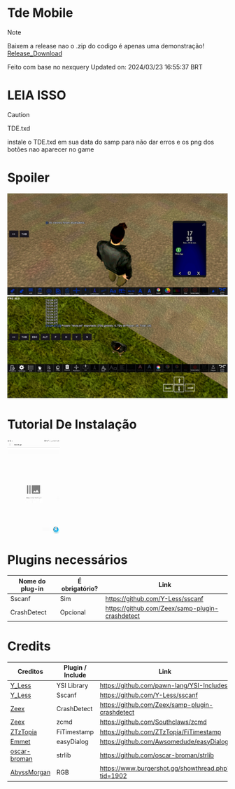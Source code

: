# Tde Mobile
> [!Note]
> Baixem a release nao o .zip do codigo é apenas uma demonstração!
> [Release_Download](https://github.com/Ghost649/Tde-mobile/tags)
>
> Feito com base no nexquery
> Updated on: 2024/03/23 16:55:37 BRT

# LEIA ISSO
> [!Caution]
> TDE.txd
> 
> instale o TDE.txd em sua data do samp para não dar erros e os png dos botões nao aparecer no game

# Spoiler
![Alt text](img/spoiler.jpg?raw=true)
![Alt text](img/spoiler2.jpg?raw=true)

# Tutorial De Instalação
![](https://github.com/Brabosxtz/Tde-mobile/blob/ad68dd6f9bb4045f79aa6b7511a1f8bdedc944a3/img/tutorial-instalar.gif)
  
# Plugins necessários
| Nome do plug-in | É obrigatório? |         Link                 |
|-------------|------------------|-------------------------------------------------|
| Sscanf      | Sim              | https://github.com/Y-Less/sscanf                |
| CrashDetect | Opcional         | https://github.com/Zeex/samp-plugin-crashdetect |

# Credits
|                    Creditos                     | Plugin / Include |                       Link              |
|-------------------------------------------------|------------------|---------------------------------------------------|
| [Y_Less](https://github.com/Y-Less)             | YSI Library      | https://github.com/pawn-lang/YSI-Includes         |
| [Y_Less](https://github.com/Y-Less)             | Sscanf           | https://github.com/Y-Less/sscanf                  |
| [Zeex](https://github.com/Zeex)                 | CrashDetect      | https://github.com/Zeex/samp-plugin-crashdetect   |
| [Zeex](https://github.com/Zeex)                 | zcmd             | https://github.com/Southclaws/zcmd                |
| [ZTzTopia](https://github.com/ZTzTopia)         | FiTimestamp      | https://github.com/ZTzTopia/FiTimestamp           |
| [Emmet](https://github.com/emmet-jones)         | easyDialog       | https://github.com/Awsomedude/easyDialog          |
| [oscar-broman](https://github.com/oscar-broman) | strlib           | https://github.com/oscar-broman/strlib            |
| [AbyssMorgan](https://github.com/AbyssMorgan)   | RGB              | https://www.burgershot.gg/showthread.php?tid=1902 |
